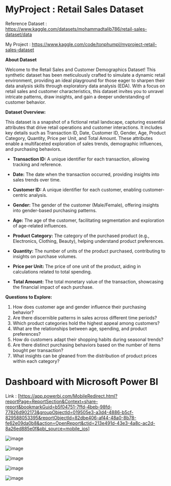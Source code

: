 # MyProject : Retail Sales Dataset

Reference Dataset : https://www.kaggle.com/datasets/mohammadtalib786/retail-sales-dataset/data

My Project : https://www.kaggle.com/code/tonphumpl/myproject-retail-sales-dataset

**About Dataset**

Welcome to the Retail Sales and Customer Demographics Dataset! This synthetic dataset has been meticulously crafted to simulate a dynamic retail environment, providing an ideal playground for those eager to sharpen their data analysis skills through exploratory data analysis (EDA). With a focus on retail sales and customer characteristics, this dataset invites you to unravel intricate patterns, draw insights, and gain a deeper understanding of customer behavior.

**Dataset Overview:**

This dataset is a snapshot of a fictional retail landscape, capturing essential attributes that drive retail operations and customer interactions. It includes key details such as Transaction ID, Date, Customer ID, Gender, Age, Product Category, Quantity, Price per Unit, and Total Amount. These attributes enable a multifaceted exploration of sales trends, demographic influences, and purchasing behaviors.

- **Transaction ID:** A unique identifier for each transaction, allowing tracking and reference.

- **Date:** The date when the transaction occurred, providing insights into sales trends over time.

- **Customer ID:** A unique identifier for each customer, enabling customer-centric analysis.

- **Gender:** The gender of the customer (Male/Female), offering insights into gender-based purchasing patterns.

- **Age:** The age of the customer, facilitating segmentation and exploration of age-related influences.

- **Product Category:** The category of the purchased product (e.g., Electronics, Clothing, Beauty), helping understand product preferences.

- **Quantity:** The number of units of the product purchased, contributing to insights on purchase volumes.

- **Price per Unit:** The price of one unit of the product, aiding in calculations related to total spending.

- **Total Amount:** The total monetary value of the transaction, showcasing the financial impact of each purchase.

**Questions to Explore:**

1. How does customer age and gender influence their purchasing behavior?
2. Are there discernible patterns in sales across different time periods?
3. Which product categories hold the highest appeal among customers?
4. What are the relationships between age, spending, and product preferences?
5. How do customers adapt their shopping habits during seasonal trends?
6. Are there distinct purchasing behaviors based on the number of items bought per transaction?
7. What insights can be gleaned from the distribution of product prices within each category?

# Dashboard with Microsoft Power BI

Link : [https://app.powerbi.com/MobileRedirect.html?reportPage=ReportSection&Context=share-report&bookmarkGuid=b5f04751-7ffd-4beb-98fd-77826d902173&groupObjectId=019505e3-a3d4-4886-b5cf-829588053395&reportObjectId=82dbe406-af44-48a0-8b78-fe62e09da0b8&action=OpenReport&ctid=213e491d-43e3-4a8c-ac2d-8a26ed885e0f&pbi_source=mobile_ios]

![image](https://github.com/TonKphumpl/Kaggle_Works/assets/139863067/3b22666d-9b8a-4696-9e96-2e268a4b3291)

![image](https://github.com/TonKphumpl/Kaggle_Works/assets/139863067/07b3beda-05a5-4ee2-9455-6a93bf227fbb)

![image](https://github.com/TonKphumpl/Kaggle_Works/assets/139863067/f85c6df1-7c49-40b7-a46b-5e9de7f04773)

![image](https://github.com/TonKphumpl/Kaggle_Works/assets/139863067/1265a6e7-6da0-49d3-887d-07c26dedd233)

![image](https://github.com/TonKphumpl/Kaggle_Works/assets/139863067/877c4f6c-f3c8-4892-86c0-4ce9e7690490)





